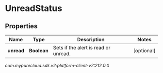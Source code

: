 # UnreadStatus


## Properties

| Name | Type | Description | Notes |
| ------------ | ------------- | ------------- | ------------- |
| **unread** | **Boolean** | Sets if the alert is read or unread. |  [optional] |




_com.mypurecloud.sdk.v2:platform-client-v2:212.0.0_
